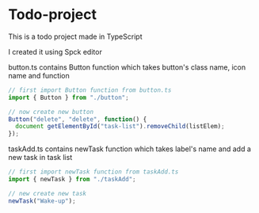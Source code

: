 # Todo-project
 This is a todo project made in TypeScript

I created it using Spck editor 

button.ts contains Button function which takes button's class name, icon name and function 

```typescript
// first import Button function from button.ts
import { Button } from "./button";

// now create new button
Button("delete", "delete", function() {
  document getElementById("task-list").removeChild(listElem);
});
```

taskAdd.ts contains newTask function which takes label's name and add a new task in task list

```typescript
// first import newTask function from taskAdd.ts
import { newTask } from "./taskAdd";

// new create new task
newTask("Wake-up");
```
